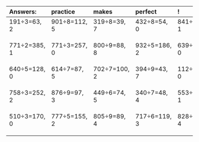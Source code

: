 | Answers: | practice | makes | perfect | ! |
| :--- | :--- | :--- | :--- | :--- |
| 191÷3=63, 2 | 901÷8=112, 5 | 319÷8=39, 7 | 432÷8=54, 0 | 841÷5=168, 1 | 
|   |   |   |   |   | 
|   |   |   |   |   | 
|   |   |   |   |   | 
| 771÷2=385, 1 | 771÷3=257, 0 | 800÷9=88, 8 | 932÷5=186, 2 | 639÷9=71, 0 | 
|   |   |   |   |   | 
|   |   |   |   |   | 
|   |   |   |   |   | 
| 640÷5=128, 0 | 614÷7=87, 5 | 702÷7=100, 2 | 394÷9=43, 7 | 112÷2=56, 0 | 
|   |   |   |   |   | 
|   |   |   |   |   | 
|   |   |   |   |   | 
| 758÷3=252, 2 | 876÷9=97, 3 | 449÷6=74, 5 | 340÷7=48, 4 | 553÷8=69, 1 | 
|   |   |   |   |   | 
|   |   |   |   |   | 
|   |   |   |   |   | 
| 510÷3=170, 0 | 777÷5=155, 2 | 805÷9=89, 4 | 717÷6=119, 3 | 828÷8=103, 4 | 
|   |   |   |   |   | 
|   |   |   |   |   | 
|   |   |   |   |   | 
